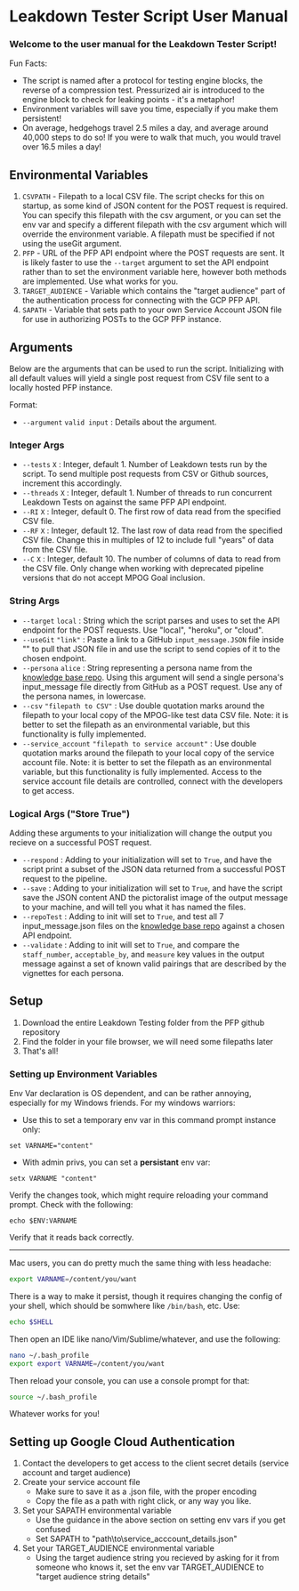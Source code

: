 
# Leakdown Tester Script User Manual
### Welcome to the user manual for the Leakdown Tester Script!
Fun Facts:
- The script is named after a protocol for testing engine blocks, the reverse of a compression test. Pressurized air is introduced to the engine block to check for leaking points - it's a metaphor!
- Environment variables will save you time, especially if you make them persistent!
- On average, hedgehogs travel 2.5 miles a day, and average around 40,000 steps to do so! If you were to walk that much, you would travel over 16.5 miles a day!

## Environmental Variables
1) `CSVPATH` - Filepath to a local CSV file. 
The script checks for this on startup, as some kind of JSON content for the POST request is required. You can specify this filepath with the csv argument, or you can set the env var and specify a different filepath with the csv argument which will override the environment variable. A filepath must be specified if not using the useGit argument.
2) `PFP` - URL of the PFP API endpoint where the POST requests are sent.
It is likely faster to use the `--target` argument to set the API endpoint rather than to set the environment variable here, however both methods are implemented. Use what works for you.
3) `TARGET_AUDIENCE` - Variable which contains the "target audience" part of the authentication process for connecting with the GCP PFP API. 
4) `SAPATH` - Variable that sets path to your own Service Account JSON file for use in authorizing POSTs to the GCP PFP instance.

## Arguments
Below are the arguments that can be used to run the script. Initializing with all default values will yield a single post request from CSV file sent to a locally hosted PFP instance.

Format:
- `--argument` `valid input` : Details about the argument.

### Integer Args
- `--tests` `X` : Integer, default 1. Number of Leakdown tests run by the script. To send multiple post requests from CSV or Github sources, increment this accordingly.
- `--threads` `X` : Integer, default 1. Number of threads to run concurrent Leakdown Tests on against the same PFP API endpoint.
- `--RI` `X` : Integer, default 0. The first row of data read from the specified CSV file.
- `--RF` `X` : Integer, default 12. The last row of data read from the specified CSV file. Change this in multiples of 12 to include full "years" of data from the CSV file.
- `--C` `X` : Integer, default 10. The number of columns of data to read from the CSV file. Only change when working with deprecated pipeline versions that do not accept MPOG Goal inclusion. 


### String Args
- `--target` `local` : String which the script parses and uses to set the API endpoint for the POST requests. Use "local", "heroku", or "cloud".
- `--useGit` `"link"` : Paste a link to a GitHub `input_message.JSON` file inside "" to pull that JSON file in and use the script to send copies of it to the chosen endpoint.
- `--persona` `alice` : String representing a persona name from the [knowledge base repo](https://github.com/Display-Lab/knowledge-base/tree/main/vignettes/personas). Using this argument will send a single persona's input_message file directly from GitHub as a POST request. Use any of the persona names, in lowercase.
-  `--csv` `"filepath to CSV"` : Use double quotation marks around the filepath to your local copy of the MPOG-like test data CSV file. Note: it is better to set the filepath as an environmental variable, but this functionality is fully implemented.
-  `--service_account` `"filepath to service account"` : Use double quotation marks around the filepath to your local copy of the service account file. Note: it is better to set the filepath as an environmental variable, but this functionality is fully implemented. Access to the service account file details are controlled, connect with the developers to get access.

### Logical Args ("Store True")
Adding these arguments to your initialization will change the output you recieve on a successful POST request.

- `--respond` : Adding to your initialization will set to `True`, and have the script print a subset of the JSON data returned from a successful POST request to the pipeline.
- `--save` : Adding to your initialization will set to `True`, and have the script save the JSON content AND the pictoralist image of the output message to your machine, and will tell you what it has named the files.
- `--repoTest` : Adding to init will set to `True`, and test all 7 input_message.json files on the [knowledge base repo](https://github.com/Display-Lab/knowledge-base/tree/main/vignettes/personas) against a chosen API endpoint.
- `--validate` : Adding to init will set to `True`, and compare the `staff_number`, `acceptable_by`, and `measure` key values in the output message against a set of known valid pairings that are described by the vignettes for each persona.

## Setup
1) Download the entire Leakdown Testing folder from the PFP github repository
2) Find the folder in your file browser, we will need some filepaths later
3) That's all!

### Setting up Environment Variables
Env Var declaration is OS dependent, and can be rather annoying, especially for my Windows friends. 
For my windows warriors:
- Use this to set a temporary env var in this command prompt instance only:
```shell
set VARNAME="content"
```
- With admin privs, you can set a **persistant** env var:
```shell
setx VARNAME "content"
```
Verify the changes took, which might require reloading your command prompt. Check with the following:
```shell
echo $ENV:VARNAME
```
Verify that it reads back correctly.

---
Mac users, you can do pretty much the same thing with less headache:
```bash
export VARNAME=/content/you/want
```
There is a way to make it persist, though it requires changing the config of your shell, which should be somwhere like `/bin/bash`, etc. 
Use:
```bash
echo $SHELL
```
Then open an IDE like nano/Vim/Sublime/whatever, and use the following:
```bash
nano ~/.bash_profile
export export VARNAME=/content/you/want
```
Then reload your console, you can use a console prompt for that:
 ```bash
 source ~/.bash_profile
```
Whatever works for you!
## Setting up Google Cloud Authentication
1) Contact the developers to get access to the client secret details (service account and target audience)
2) Create your service account file
   - Make sure to save it as a .json file, with the proper encoding
   - Copy the file as a path with right click, or any way you like.
3) Set your SAPATH environmental variable
   - Use the guidance in the above section on setting env vars if you get confused
   - Set SAPATH to "path\to\service_acccount_details.json"
4) Set your TARGET_AUDIENCE environmental variable
   - Using the target audience string you recieved by asking for it from someone who knows it, set the env var TARGET_AUDIENCE to "target audience string details"